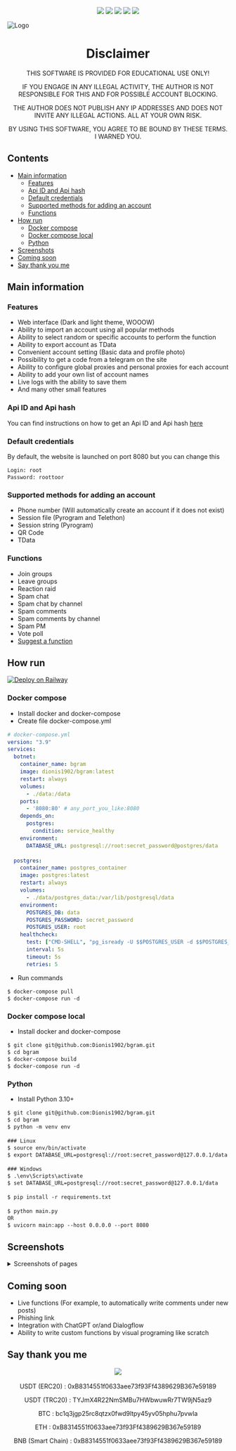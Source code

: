 <p align="center">
    <img src="https://img.shields.io/github/license/DioniS1902/bgram" />
    <img src="https://img.shields.io/github/stars/DioniS1902/bgram" />
    <img src="https://img.shields.io/docker/pulls/dionis1902/bgram" />
    <img src="https://img.shields.io/github/downloads/Dionis1902/bgram/total">
    <img src="https://img.shields.io/badge/python-3.10%2B-brightgreen">
</p>

![Logo](/images/big_logo.png)
<h1 align="center">Disclaimer</h1>

<p align="center">THIS SOFTWARE IS PROVIDED FOR EDUCATIONAL USE ONLY!</p>
<p align="center">IF YOU ENGAGE IN ANY ILLEGAL ACTIVITY, THE AUTHOR IS NOT RESPONSIBLE FOR THIS AND FOR POSSIBLE ACCOUNT BLOCKING.</p>
<p align="center">THE AUTHOR DOES NOT PUBLISH ANY IP ADDRESSES AND DOES NOT INVITE ANY ILLEGAL ACTIONS. ALL AT YOUR OWN RISK.</p>
<p align="center">BY USING THIS SOFTWARE, YOU AGREE TO BE BOUND BY THESE TERMS. I WARNED YOU.</p>

## Contents
* [Main information](#main-information)
    * [Features](#features)
    * [Api ID and Api hash](#api-id-and-api-hash)
    * [Default credentials](#default-credentials)
    * [Supported methods for adding an account](#supported-methods-for-adding-an-account)
    * [Functions](#functions)
* [How run](#how-run)
    * [Docker compose](#docker-compose)
    * [Docker compose local](#docker-compose-local)
    * [Python](#python)
* [Screenshots](#screenshots)
* [Coming soon](#coming-soon)
* [Say thank you me](#say-thank-you-me)

## Main information

### Features
- Web interface (Dark and light theme, WOOOW)
- Ability to import an account using all popular methods
- Ability to select random or specific accounts to perform the function
- Ability to export account as TData
- Convenient account setting (Basic data and profile photo)
- Possibility to get a code from a telegram on the site
- Ability to configure global proxies and personal proxies for each account
- Ability to add your own list of account names
- Live logs with the ability to save them
- And many other small features

### Api ID and Api hash
You can find instructions on how to get an Api ID and Api hash [here](https://core.telegram.org/api/obtaining_api_id)

### Default credentials
By default, the website is launched on port 8080 but you can change this 
```
Login: root
Password: roottoor
```

### Supported methods for adding an account
- Phone number (Will automatically create an account if it does not exist)
- Session file (Pyrogram and Telethon)
- Session string (Pyrogram)
- QR Code
- TData

### Functions
- Join groups
- Leave groups
- Reaction raid
- Spam chat
- Spam chat by channel
- Spam comments
- Spam comments by channel
- Spam PM
- Vote poll
- [Suggest a function](https://github.com/Dionis1902/bgram/issues/new?assignees=&labels=function&template=new-function.md&title=%5BFUNCTION%5D)

## How run
[![Deploy on Railway](https://railway.app/button.svg)](https://railway.app/template/YGdHQR?referralCode=cTSsKD)
### Docker compose
- Install docker and docker-compose
- Create file docker-compose.yml
```yml
# docker-compose.yml
version: "3.9"
services:
  botnet:
    container_name: bgram
    image: dionis1902/bgram:latest
    restart: always
    volumes:
      - ./data:/data
    ports:
      - '8080:80' # any_port_you_like:8080
    depends_on:
      postgres:
        condition: service_healthy
    environment:
      DATABASE_URL: postgresql://root:secret_password@postgres/data

  postgres:
    container_name: postgres_container
    image: postgres:latest
    restart: always
    volumes:
      - ./data/postgres_data:/var/lib/postgresql/data
    environment:
      POSTGRES_DB: data
      POSTGRES_PASSWORD: secret_password
      POSTGRES_USER: root
    healthcheck:
      test: ["CMD-SHELL", "pg_isready -U $$POSTGRES_USER -d $$POSTGRES_DB"]
      interval: 5s
      timeout: 5s
      retries: 5
```
- Run commands
```
$ docker-compose pull
$ docker-compose run -d
```

### Docker compose local
- Install docker and docker-compose
```
$ git clone git@github.com:Dionis1902/bgram.git
$ cd bgram
$ docker-compose build
$ docker-compose run -d
```

### Python
- Install Python 3.10+
```
$ git clone git@github.com:Dionis1902/bgram.git
$ cd bgram
$ python -m venv env

### Linux 
$ source env/bin/activate
$ export DATABASE_URL=postgresql://root:secret_password@127.0.0.1/data

### Windows
$ .\env\Scripts\activate
$ set DATABASE_URL=postgresql://root:secret_password@127.0.0.1/data 

$ pip install -r requirements.txt

$ python main.py
OR
$ uvicorn main:app --host 0.0.0.0 --port 8080
```

## Screenshots
<details><summary>Screenshots of pages</summary>
  <img src="/images/accounts.png" />
  <img src="/images/functions.png" />
  <img src="/images/tasks.png" />
  <img src="/images/task.png" />
  <img src="/images/settings.png" />
</details>

## Coming soon
- Live functions (For example, to automatically write comments under new posts)
- Phishing link
- Integration with ChatGPT or/and Dialogflow
- Ability to write custom functions by visual programing like scratch

## Say thank you me
<p align="center">
    <a href="https://www.buymeacoffee.com/Dionis1902"><img src="https://i.imgur.com/zE8Y8Dp.png"></a>
</p>

<p align="center">USDT (ERC20) : 0xB8314551f0633aee73f93Ff4389629B367e59189</p>
<p align="center">USDT (TRC20) : TYJmX4R22NmSMBu7HWbwuwRr7TW9jN5az9</p>
<p align="center">BTC : bc1q3jgp25rc8qtzx0fwd9ltpy45yv05hphu7pvwla</p>
<p align="center">ETH : 0xB8314551f0633aee73f93Ff4389629B367e59189</p>
<p align="center">BNB (Smart Chain) : 0xB8314551f0633aee73f93Ff4389629B367e59189</p>
